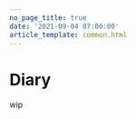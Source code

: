 ```yaml
---
no_page_title: true
date: '2021-09-04 07:00:00'
article_template: common.html
---
```


# Diary

wip
